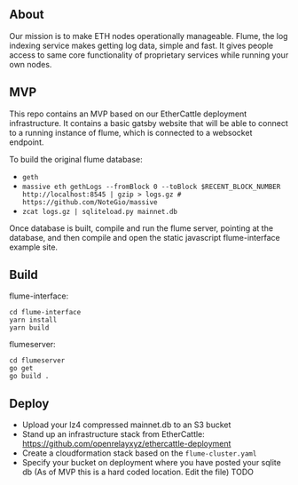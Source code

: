 ## About
Our mission is to make ETH nodes operationally manageable. Flume, the log indexing service makes getting log data, simple and fast. It gives people access to same core functionality of proprietary services while running your own nodes.

## MVP

This repo contains an MVP based on our EtherCattle deployment infrastructure. It contains a basic gatsby website that will be able to connect to a running instance of flume, which is connected to a websocket endpoint.

To build the original flume database:
- `geth`
- `massive eth gethLogs --fromBlock 0 --toBlock $RECENT_BLOCK_NUMBER http://localhost:8545 | gzip > logs.gz # https://github.com/NoteGio/massive`
- `zcat logs.gz | sqliteload.py mainnet.db`

Once database is built, compile and run the flume server, pointing at the database, and then compile and open the static javascript flume-interface example site.


## Build

flume-interface:
```
cd flume-interface
yarn install
yarn build
```

flumeserver:
```
cd flumeserver
go get
go build .
```

## Deploy

- Upload your lz4 compressed mainnet.db to an S3 bucket
- Stand up an infrastructure stack from EtherCattle: https://github.com/openrelayxyz/ethercattle-deployment
- Create a cloudformation stack based on the `flume-cluster.yaml`
- Specify your bucket on deployment where you have posted your sqlite db (As of MVP this is a hard coded location. Edit the file) TODO
